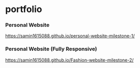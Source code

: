 # portfolio

### Personal Website
https://samin1615088.github.io/personal-website-milestone-1/


### Personal Website (Fully Responsive)
https://samin1615088.github.io/Fashion-website-milestone-2/
